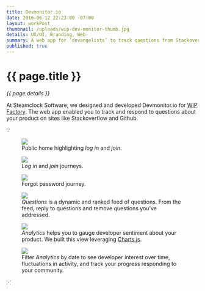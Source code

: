 ```yaml
---
title: Devmonitor.io
date: 2016-06-12 22:23:00 -07:00
layout: workPost
thumbnail: /uploads/wip-dev-monitor-thumb.jpg
details: UX/UI, Branding, Web
summary: A web app for ‘devangelists’ to track questions from Stackoverflow.
published: true
---
```

<div class="mw-900  bp1-u-textAlign-center  u-mar-auto  u-mar-b05">
    <h1 class="u-noMargin u-mar-b01">{{ page.title }}</h1>
    <p class="as-h5  u-mar-b05"><em>{{ page.details }}</em></p>
    <p class="as-h3">At Steamclock Software, we designed and developed Devmonitor.io for <a href="http://www.wipfactory.com/" target="_blank">WIP Factory</a>. The web app enabled you to track and respond to questions about your product on sites like Stackoverflow and Github.</p>
    <p class="as-h5  u-mar-b05">&#8757;</p>
</div>
<figure>
    <img src="/uploads/devmonitor-home.jpg"/>
    <figcaption>Public home highlighting <em>log in</em> and <em>join</em>.</figcaption>
</figure>

<figure>
    <img src="/uploads/devmonitor-signup.jpg"/>
    <figcaption><em>Log in</em> and <em>join</em> journeys.</figcaption>
</figure>

<figure>
    <img src="/uploads/devmonitor-blocked.jpg"/>
    <figcaption>Forgot password journey.</figcaption>
</figure>

<figure>
    <img src="/uploads/devmonitor-questions.jpg"/>
    <figcaption><em>Questions</em> is a dynamic and ranked feed of questions. From the feed, reply to questions and remove questions you’ve addressed.</figcaption>
</figure>

<figure>
    <img src="/uploads/devmonitor-analytics.jpg"/>
    <figcaption><em>Analytics</em> helps you to gauge developer sentiment about your product. We built this view leveraging <a href="http://www.chartjs.org/" target="_blank">Charts.js</a>.</figcaption>
</figure>

<figure>
    <img src="/uploads/devmonitor-dates.jpg"/>
    <figcaption>Filter <em>Analytics</em> by date to see developer interest over time, fluctuations in activity, and track your progress responding to your community.</figcaption>
</figure>
<p class="u-mar-b05  u-textAlign-center u-mar-b05">&#8281;</p>